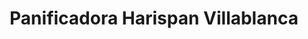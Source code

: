 ---
title: "Panificadora Harispan Villablanca"
url: /almeria/panificadora-harispan-villablanca/
shop: Bäckerei
---